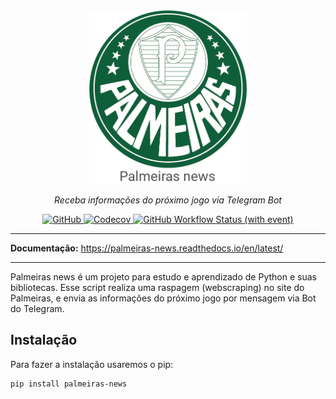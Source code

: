 <div align="center">
    <div>
        <img class="logo" src="docs/assets/palmeiras_news.png" width="50%">
    </div>
    <p>
        <em>Receba informações do próximo jogo via Telegram Bot</em>
    </p>
        <a href="https://github.com/LecoOliveira/Palmeiras_News/blob/main/LICENSE" target="_blank">
        <img alt="GitHub" src="https://img.shields.io/github/license/LecoOliveira/Palmeiras_news?label=License&logo=gnu&style=plastic&color=dark-green">
    </a>
        <a href="https://codecov.io/github/LecoOliveira/Palmeiras_News" target="_blank">
        <img alt="Codecov" src="https://img.shields.io/codecov/c/github/LecoOliveira/Palmeiras_news?label=Coverage&style=plastic&logo=codecov&color=dark-green">
    </a>
        <a href="https://github.com/LecoOliveira/Palmeiras_News/actions" target="_blank">
        <img alt="GitHub Workflow Status (with event)" src="https://img.shields.io/github/actions/workflow/status/LecoOliveira/Palmeiras_news/pipeline.yml?style=plastic&logo=github&label=CI/CD&color=dark-green">
    </a>
</div>

---
**Documentação:** <a href="https://palmeiras-news.readthedocs.io/en/latest/" target="_blank">https://palmeiras-news.readthedocs.io/en/latest/</a>

---
Palmeiras news é um projeto para estudo e aprendizado de Python e suas bibliotecas. Esse script realiza uma raspagem (webscraping) no site do Palmeiras, e envia as informações do próximo jogo por mensagem via Bot do Telegram.

## Instalação

Para fazer a instalação usaremos o pip:

```bash
pip install palmeiras-news
```
